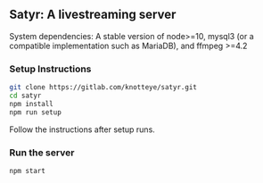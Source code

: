 ## Satyr: A livestreaming server

System dependencies: A stable version of node>=10, mysql3 (or a compatible implementation such as MariaDB), and ffmpeg >=4.2

### Setup Instructions
```bash
git clone https://gitlab.com/knotteye/satyr.git
cd satyr
npm install
npm run setup
```
Follow the instructions after setup runs.

### Run the server
```bash
npm start
```
